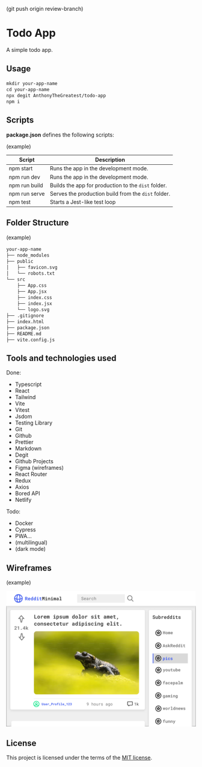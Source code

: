 (git push origin review-branch)

# Todo App

A simple todo app.

## Usage

```
mkdir your-app-name
cd your-app-name
npx degit AnthonyTheGreatest/todo-app
npm i
```

## Scripts

**package.json** defines the following scripts:

(example)

| Script        | Description                                         |
| ------------- | --------------------------------------------------- |
| npm start     | Runs the app in the development mode.               |
| npm run dev   | Runs the app in the development mode.               |
| npm run build | Builds the app for production to the `dist` folder. |
| npm run serve | Serves the production build from the `dist` folder. |
| npm test      | Starts a Jest-like test loop                        |

## Folder Structure

(example)

```
your-app-name
├── node_modules
├── public
│   ├── favicon.svg
│   └── robots.txt
└── src
    ├── App.css
    ├── App.jsx
    ├── index.css
    ├── index.jsx
    └── logo.svg
├── .gitignore
├── index.html
├── package.json
├── README.md
├── vite.config.js
```

## Tools and technologies used

Done:

- Typescript
- React
- Tailwind
- Vite
- Vitest
- Jsdom
- Testing Library
- Git
- Github
- Prettier
- Markdown
- Degit
- Github Projects
- Figma (wireframes)
- React Router
- Redux
- Axios
- Bored API
- Netlify

Todo:

- Docker
- Cypress
- PWA...
- (multilingual)
- (dark mode)

## Wireframes

(example)

![Example Wireframe](./public/Desktop%20-%201.png)

## License

This project is licensed under the terms of the [MIT license](./LICENSE).
